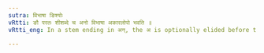 ```yaml
---
sutra: विभाषा ङिश्योः
vRtti: ङौ परतः शीशब्दे च अनो विभाषा अकारलोपो भवति ॥
vRtti_eng: In a stem ending in अन्, the अ is optionally elided before the Locative ending इ and before the ending शी (ई) of the Nominative and Accusative Dual Neuter.

---
```

